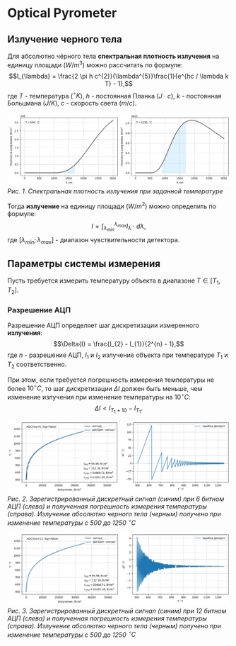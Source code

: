 
# Optical Pyrometer

## Излучение черного тела

Для абсолютно чёрного тела **спектральная плотность излучения** на единицу площади ($W/m^{3}$) можно рассчитать по формуле:
$$I_{\lambda} = \frac{2 \pi h c^{2}}{\lambda^{5}}\frac{1}{e^{hc / \lambda k T} - 1},$$
где $T$ - температура ($^{\circ}K$), $h$ - постоянная Планка ($J \cdot c$), $k$ - постоянная Больцмана ($J / K$), $c$ - скорость света ($m/c$).

![density-radiation](./img/density-radiation.png)
*Рис. 1. Спектральная плотность излучения при заданной температуре*

Тогда **излучение** на единицу площади ($W/m^{2}$) можно определить по формуле:
$$I = \int_{\lambda_{min}}^{\lambda_{max}}{I_{\lambda} \cdot d\lambda},$$
где $[\lambda_{min}; \lambda_{max}]$ - диапазон чувствительности детектора.


## Параметры системы измерения
Пусть требуется измерить температуру объекта в диапазоне $T \in [T_{1}, T_{2}]$.

### Разрешение АЦП
Разрешение АЦП определяет шаг дискретизации измеренного **излучения**:
$$\Delta{I} = \frac{I_{2} - I_{1}}{2^{n} - 1},$$
где $n$ - разрешение АЦП, $I_{1}$ и $I_{2}$ излучение объекта при температуре $T_{1}$ и $T_{2}$ соответственно.

При этом, если требуется погрешность измерения температуры не более $10^{\circ}C$, то шаг дискретизации $\Delta{I}$ должен быть меньше, чем изменение излучения при изменение температуры на $10^{\circ}C$:
$$\Delta{I} < I_{T_{1} + 10} - I_{T_{1}}.$$

![irradiance](./img/irradiance-6.png)
*Рис. 2. Зарегистрированный дискретный сигнал (синим) при 6 битном АЦП (слева) и полученная погрешность измерения температуры (справа). Излучение абсолютно черного тела (черным) получено при изменение температуры с 500 до 1250 $^{\circ}C$*


![irradiance](./img/irradiance-12.png)
*Рис. 3. Зарегистрированный дискретный сигнал (синим) при 12 битном АЦП (слева) и полученная погрешность измерения температуры (справа). Излучение абсолютно черного тела (черным) получено при изменение температуры с 500 до 1250 $^{\circ}C$*
